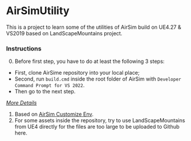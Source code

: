 # AirSimUtility
This is a project to learn some of the utilities of AirSim build on UE4.27 &amp; VS2019 based on LandScapeMountains project.



### Instructions
0. Before first step, you have to do at least the following 3 steps:
- First, clone AirSime repository into your local place;
- Second, run `build.cmd` inside the root folder of AirSim with `Developer Command Prompt for VS 2022`.
- Then go to the next step.  

_[More Details](https://microsoft.github.io/AirSim/build_windows/)_

1. Based on [AirSim Customize Env](https://microsoft.github.io/AirSim/unreal_custenv/).
2. For some assets inside the repository, try to use LandScapeMountains from UE4 directly for the files are too large to be uploaded to Github here.
